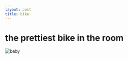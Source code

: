 ```yaml
---
layout: post
title: bike
---
```


# the prettiest bike in the room

![baby](https://lh3.googleusercontent.com/d8a9gCXkP76CLTQKPls_19xo47rTFsjPGag6kb51nZs2doqM3iqlmmwKo5PcT45uhmiz7W0yNdzGTsqNhJUMgzVYKpQ4MLeskJTcTeWAG7_qMxq2klsuDO1svilYv2CvvJyQpyO8jmd0JsLf1iMkURj0F-c6i5CpI_KvhSY_3M1DTIHPdKXMZUUSNp6fI7TD_Fbxfm6W2TiWvPPDu4Kq-pKVchf3M6On4woLSQR0h-LVJi832V5mCmWoAwNDWzRLJnmxhpwkb3pAMJRoAOHqMSZcEi_bNDrpka274_bC5hxZMho0O3-Bz0c8tj_ubnra7W1RM7k3c_b4VcZJFlBYmYXu8zcRkkHVytZZgn32iiP4HIQpJ4ugo_YYz6DnrTDyaXKVManYF_OIXl8Ktak5I5en5cCMgzI_dIJgCzG8KlCdj6PlTSlqMw-4nyK8Z3VqDaCuYI9GS2a9h8q5Frgjs0EtJB9mgl3Y8ip2GmA2Hn87eGJX01ytTJYLhhxOqZc4-JjFxvO1zZ2iSekqWQihGcgBnKJYmWaE2Epq2griqHfLh8fhq4FpQxL0foObO9RkboftJ9QXfkNMsMvPQMU5MWYCH2tAq1_NI0y-6ONlVQF8169GZRWUjafemKeaDOv_tVEHcVxaLDzChBImoO_sePaM=w1262-h946-no)
